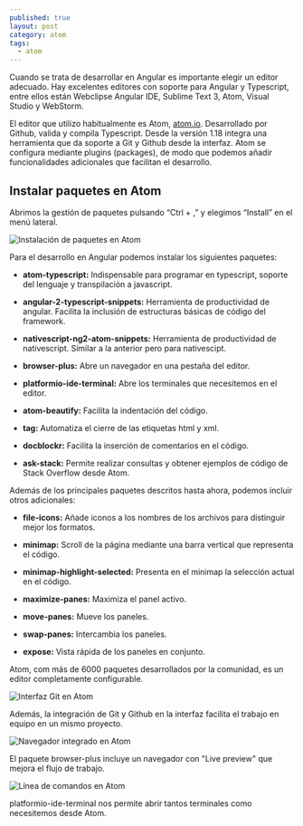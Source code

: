 ```yaml
---
published: true
layout: post
category: atom
tags:
  - atom
---
```

Cuando se trata de desarrollar en Angular es importante elegir un editor adecuado. Hay excelentes editores con soporte para Angular y Typescript, entre ellos están Webclipse Angular IDE, Sublime Text 3, Atom, Visual Studio y WebStorm.

El editor que utilizo habitualmente es Atom, [atom.io](https://atom.io/ "Obtener el editor Atom"). Desarrollado por Github, valida y compila Typescript. Desde la versión 1.18 integra una herramienta que da soporte a Git y Github desde la interfaz. Atom se configura mediante plugins (packages), de modo que podemos añadir funcionalidades adicionales que facilitan el desarrollo.



## Instalar paquetes en Atom

Abrimos la gestión de paquetes pulsando “Ctrl + ,” y elegimos “Install” en el menú lateral.


![Instalación de paquetes en Atom]({{site.baseurl}}/images/atom-packages.jpg)


Para el desarrollo en Angular podemos instalar los siguientes paquetes:

- **atom-typescript:** Indispensable para programar en typescript, soporte del lenguaje y transpilación a javascript.

- **angular-2-typescript-snippets:** Herramienta de productividad de angular. Facilita la inclusión de estructuras básicas de código del framework.

- **nativescript-ng2-atom-snippets:** Herramienta de productividad de nativescript. Similar a la anterior pero para nativescipt.

- **browser-plus:** Abre un navegador en una pestaña del editor.

- **platformio-ide-terminal:** Abre los terminales que necesitemos en el editor.

- **atom-beautify:** Facilita la indentación del código.

- **tag:** Automatiza el cierre de las etiquetas html y xml.

- **docblockr:** Facilita la inserción de comentarios en el código.

- **ask-stack:** Permite realizar consultas y obtener ejemplos de código de Stack Overflow desde Atom.


Además de los principales paquetes descritos hasta ahora, podemos incluir otros adicionales:

- **file-icons:** Añade iconos a los nombres de los archivos para distinguir mejor los formatos.

- **minimap:** Scroll de la página mediante una barra vertical que representa el código.

- **minimap-highlight-selected:** Presenta en el minimap la selección actual en el código.

- **maximize-panes:** Maximiza el panel activo.

- **move-panes:** Mueve los paneles.

- **swap-panes:** Intercambia los paneles.

- **expose:** Vista rápida de los paneles en conjunto.

Atom, com más de 6000 paquetes desarrollados por la comunidad, es un editor completamente configurable.

![Interfaz Git en Atom]({{site.baseurl}}/images/atom-git.jpg)

Además, la integración de Git y Github en la interfaz facilita el trabajo en equipo en un mismo proyecto.

![Navegador integrado en Atom]({{site.baseurl}}/images/atom-browser.jpg)

El paquete browser-plus incluye un navegador con "Live preview" que mejora el flujo de trabajo.

![Línea de comandos en Atom]({{site.baseurl}}/images/atom-terminal.jpg)

platformio-ide-terminal nos permite abrir tantos terminales como necesitemos desde Atom.
